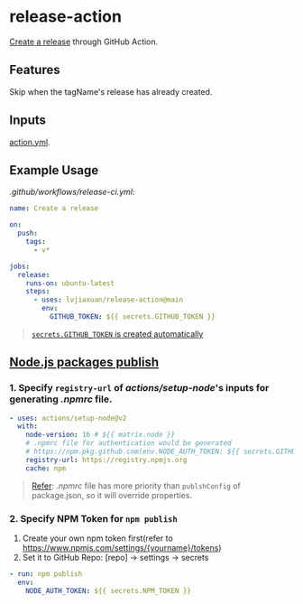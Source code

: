 # release-action

 [Create a release](https://docs.github.com/en/rest/releases/releases#create-a-release) through GitHub Action.

## Features
Skip when the tagName's release has already created.

## Inputs

[action.yml](./action.yml).

## Example Usage

*.github/workflows/release-ci.yml*:
```yml
name: Create a release

on:
  push:
    tags:
      - v*

jobs:
  release:
    runs-on: ubuntu-latest
    steps:
      - uses: lvjiaxuan/release-action@main
        env:
          GITHUB_TOKEN: ${{ secrets.GITHUB_TOKEN }}
```

> [`secrets.GITHUB_TOKEN` is created automatically](https://docs.github.com/cn/actions/security-guides/automatic-token-authentication)

## [Node.js packages publish](https://docs.github.com/cn/actions/publishing-packages/publishing-nodejs-packages)

### 1. Specify `registry-url` of *actions/setup-node*'s inputs for generating *.npmrc* file.

```yml
- uses: actions/setup-node@v2
  with:
    node-version: 16 # ${{ matrix.node }}
    # .npmrc file for authentication would be generated
    # https://npm.pkg.github.com(env.NODE_AUTH_TOKEN: ${{ secrets.GITHUB_TOKEN }})
    registry-url: https://registry.npmjs.org 
    cache: npm
```

> [Refer](https://github.com/actions/setup-node/issues/82#issuecomment-970324194): *.npmrc* file has more priority than `publshConfig` of package.json, so it will override properties.

### 2. Specify NPM Token for `npm publish`

1. Create your own npm token first(refer to https://www.npmjs.com/settings/{yourname}/tokens)
1. Set it to GitHub Repo: [repo] -> settings -> secrets

```yml
- run: npm publish
  env:
    NODE_AUTH_TOKEN: ${{ secrets.NPM_TOKEN }}
```
